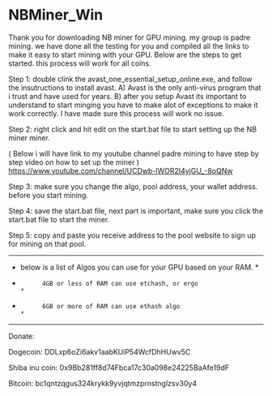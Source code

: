 # NBMiner_Win
Thank you for downloading NB miner for GPU mining. my group is padre mining. we have done all the testing for you and compiled all the links to make it easy to start mining with your GPU. Below are the steps to get started. this process will work for all coins.

Step 1: double clink the avast_one_essential_setup_online.exe, and follow the insutructions to install avast. A) Avast is the only anti-virus program that i trust and have used for years. B) after you setup Avast its important to understand to start minging you have to make alot of exceptions to make it work correctly. I have made sure this process will work no issue.

Step 2: right click and hit edit on the start.bat file to start setting up the NB miner miner. 

( Below i will have link to my youtube channel padre mining to have step by step video on how to set up the miner ) 
              https://www.youtube.com/channel/UCDwb-lWOR2I4yjGU_-8oQNw

Step 3: make sure you change the algo, pool address, your wallet address. before you start mining.

Step 4: save the start.bat file, next part is important, make sure you click the start.bat file to start the miner.

Step 5: copy and paste you receive address to the pool website to sign up for mining on that pool.
****************************************************************************
*  below is a list of Algos you can use for your GPU based on your RAM.    *
*           4GB or less of RAM can use etchash, or ergo                    *        
*           6GB or more of RAM can use ethash algo                         *
****************************************************************************
Donate:

Dogecoin: DDLxp6oZi6akv1aabKUiP54WcfDhHUwv5C

Shiba inu coin: 0x9Bb281ff8d74Fbca17c30a098e24225BaAfe19dF

Bitcoin: bc1qntzqgus324krykk9yvjqtmzprnstnglzsv30y4
